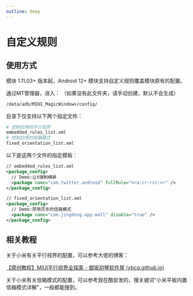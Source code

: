 ```yaml
---
outline: deep
---
```


# 自定义规则

## 使用方式

模块 1.11.03+ 版本起，Android 12+ 模块支持自定义规则覆盖模块原有的配置。

通过MT管理器，进入：
（如果没有此文件夹，请手动创建，默认不会生成）

```bash
/data/adb/MIUI_MagicWindow+/config/
```

目录下仅支持以下两个指定文件：
```bash
# 控制应用的平行视界
embedded_rules_list.xml
# 控制应用的信箱模式
fixed_orientation_list.xml
```

以下是这两个文件的指定模板：

```xml
// embedded_rules_list.xml
<package_config>
  // Demo:让X强制横屏
  <package name="com.twitter.android" fullRule="nra:cr:rcr:nr" />
</package_config>
```


```xml
// fixed_orientation_list.xml
<package_config>
  // Demo:禁用京东的信箱模式
  <package name="com.jingdong.app.mall" disable="true" />
</package_config>
```


## 相关教程

关于小米有关平行视界的配置，可以参考大佬的博客：

[【原创教程】MIUI平行视界全探索 - 御坂初琴软件屋 (ybcq.github.io)](https://ybcq.github.io/2023/02/12/【原创教程】MIUI平行视界全探索/)



关于小米有关信箱模式的配置，可以参考我在酷安发的，搜关键词"小米平板内置信箱模式详解"，一般都能搜到。


